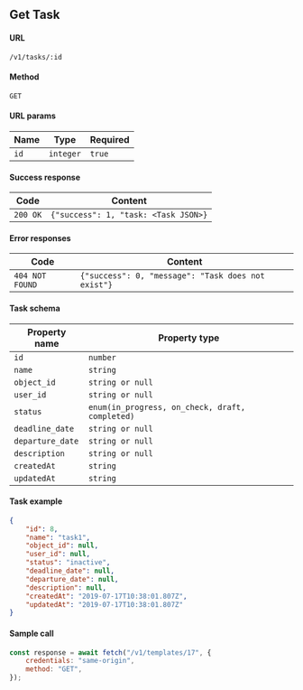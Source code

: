 ## Get Task

#### URL

`/v1/tasks/:id`

#### Method

`GET`

#### URL params

| Name | Type      | Required |
| ---- | --------- | -------- |
| `id` | `integer` | `true`   |

#### Success response

| Code     | Content                              |
| -------- | ------------------------------------ |
| `200 OK` | `{"success": 1, "task: <Task JSON>}` |

#### Error responses

| Code            | Content                                            |
| --------------- | -------------------------------------------------- |
| `404 NOT FOUND` | `{"success": 0, "message": "Task does not exist"}` |

#### Task schema

| Property name    | Property type                                   |
| ---------------- | ----------------------------------------------- |
| `id`             | `number`                                        |
| `name`           | `string`                                        |
| `object_id`      | `string or null`                                |
| `user_id`        | `string or null`                                |
| `status`         | `enum(in_progress, on_check, draft, completed)` |
| `deadline_date`  | `string or null`                                |
| `departure_date` | `string or null`                                |
| `description`    | `string or null`                                |
| `createdAt`      | `string`                                        |
| `updatedAt`      | `string`                                        |

#### Task example

```json
{
    "id": 8,
    "name": "task1",
    "object_id": null,
    "user_id": null,
    "status": "inactive",
    "deadline_date": null,
    "departure_date": null,
    "description": null,
    "createdAt": "2019-07-17T10:38:01.807Z",
    "updatedAt": "2019-07-17T10:38:01.807Z"
}
```

#### Sample call

```javascript
const response = await fetch("/v1/templates/17", {
    credentials: "same-origin",
    method: "GET",
});
```
